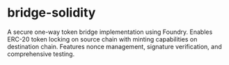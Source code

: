 # bridge-solidity
A secure one-way token bridge implementation using Foundry. Enables ERC-20 token locking on source chain with minting capabilities on destination chain. Features nonce management, signature verification, and comprehensive testing.
